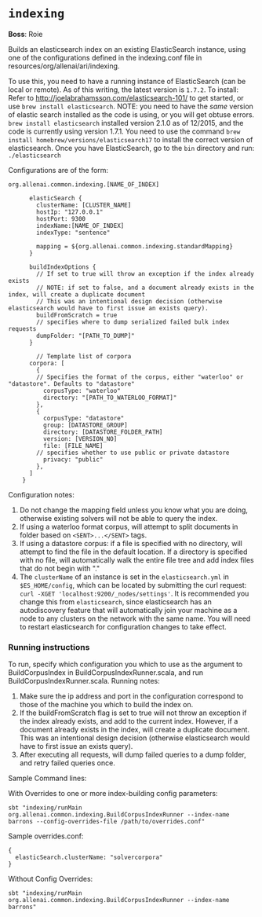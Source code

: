 `indexing`
=============

**Boss**: Roie

Builds an elasticsearch index on an existing ElasticSearch instance, using one of the configurations defined in the indexing.conf file in resources/org/allenai/ari/indexing.

To use this, you need to have a running instance of ElasticSearch (can be local or remote). As of this writing, the latest version is `1.7.2`. To install: Refer to http://joelabrahamsson.com/elasticsearch-101/ to get started, or use `brew install elasticsearch`.  NOTE: you need to have the _same_ version of elastic search installed as the code is using, or you will get obtuse errors.  `brew install elasticsearch` installed version 2.1.0 as of 12/2015, and the code is currently using version 1.7.1.  You need to use the command `brew install homebrew/versions/elasticsearch17` to install the correct version of elasticsearch.
Once you have ElasticSearch, go to the `bin` directory and run: `./elasticsearch`

Configurations are of the form:

```
org.allenai.common.indexing.[NAME_OF_INDEX] 

      elasticSearch {
        clusterName: [CLUSTER_NAME]
        hostIp: "127.0.0.1"
        hostPort: 9300
        indexName:[NAME_OF_INDEX]
        indexType: "sentence"
    
        mapping = ${org.allenai.common.indexing.standardMapping}
      }
    
      buildIndexOptions {
        // If set to true will throw an exception if the index already exists
        // NOTE: if set to false, and a document already exists in the index, will create a duplicate document
        // This was an intentional design decision (otherwise elasticsearch would have to first issue an exists query).
        buildFromScratch = true
        // specifies where to dump serialized failed bulk index requests
        dumpFolder: "[PATH_TO_DUMP]"
      }
    
        // Template list of corpora
      corpora: [
        {
        // Specifies the format of the corpus, either "waterloo" or "datastore". Defaults to "datastore"
          corpusType: "waterloo"
          directory: "[PATH_TO_WATERLOO_FORMAT]"
        },
        {
          corpusType: "datastore"
          group: [DATASTORE_GROUP]
          directory: [DATASTORE_FOLDER_PATH]
          version: [VERSION_NO]
          file: [FILE_NAME]
        // specifies whether to use public or private datastore
          privacy: "public"
        },
      ]
    }
```
Configuration notes:

1. Do not change the mapping field unless you know what you are doing, otherwise existing solvers will not be able to query the index.
2. If using a waterloo format corpus, will attempt to split documents in folder based on `<SENT>...</SENT>` tags.
3. If using a datastore corpus: if a file is specified with no directory, will attempt to find the file in the default location. If a directory is specified with no file, will automatically walk the entire file tree and add index files that do not begin with "."
4. The `clusterName` of an instance is set in the `elasticsearch.yml` in `$ES_HOME/config`, which can be located by submitting the curl request: `curl -XGET 'localhost:9200/_nodes/settings'`. It is recommended you change this from `elasticsearch`, since elasticsearch has an autodiscovery feature that will automatically join your machine as a node to any clusters on the network with the same name. You will need to restart elasticsearch for configuration changes to take effect.

### Running instructions

To run, specify which configuration you which to use as the argument to BuildCorpusIndex in BuildCorpusIndexRunner.scala, and run BuildCorpusIndexRunner.scala. Running notes:

1. Make sure the ip address and port in the configuration correspond to those of the machine you which to build the index on.
2. If the buildFromScratch flag is set to true will not throw an exception if the index already exists, and add to the current index. However, if a document already exists in the index, will create a duplicate document. This was an intentional design decision (otherwise elasticsearch would have to first issue an exists query).
3. After executing all requests, will dump failed queries to a dump folder, and retry failed queries once.

Sample Command lines:

With Overrides to one or more index-building config parameters:

```
sbt "indexing/runMain org.allenai.common.indexing.BuildCorpusIndexRunner --index-name barrons --config-overrides-file /path/to/overrides.conf"
```

Sample overrides.conf:
```
{
  elasticSearch.clusterName: "solvercorpora"
}
```

Without Config Overrides:

```
sbt "indexing/runMain org.allenai.common.indexing.BuildCorpusIndexRunner --index-name barrons"
```

